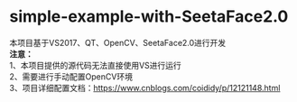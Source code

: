 # simple-example-with-SeetaFace2.0<br/>
本项目基于VS2017、QT、OpenCV、SeetaFace2.0进行开发<br/>
**注意：**<br/>
1、本项目提供的源代码无法直接使用VS进行运行<br/>
2、需要进行手动配置OpenCV环境<br/>
3、项目详细配置文档：https://www.cnblogs.com/coididy/p/12121148.html<br/>


